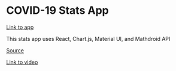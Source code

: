 # COVID-19 Stats App

[Link to app](https://cbebe.github.io/cobed-19)

This stats app uses React, Chart.js, Material UI, and Mathdroid API

[Source](https://github.com/adrianhajdin/project_corona_tracker)

[Link to video](https://www.youtube.com/watch?v=khJlrj3Y6Ls&t=3661s)
